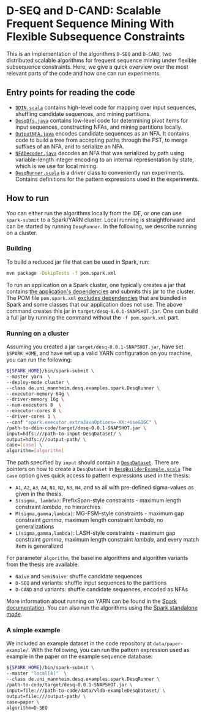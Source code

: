 # D-SEQ and D-CAND: Scalable Frequent Sequence Mining With Flexible Subsequence Constraints

This is an implementation of the algorithms `D-SEQ` and `D-CAND`, two distributed scalable algorithms for frequent sequence mining under flexible subsequence constraints. 
Here, we give a quick overview over the most relevant parts of the code and how one can run experiments. 


## Entry points for reading the code
* [`DDIN.scala`](src/main/scala/de/uni_mannheim/desq/mining/spark/DDIN.scala) contains high-level code for mapping over input sequences, shuffling candidate sequences, and mining partitions.
* [`DesqDfs.java`](src/main/java/de/uni_mannheim/desq/mining/DesqDfs.java) contains low-level code for determining pivot items for input sequences, constructing NFAs, and mining partitions locally. 
* [`OutputNFA.java`](src/main/java/de/uni_mannheim/desq/mining/OutputNFA.java) encodes candidate sequences as an NFA. It contains code to build a tree from accepting paths through the FST, to merge suffixes of an NFA, and to serialize an NFA. 
* [`NFADecoder.java`](src/main/java/de/uni_mannheim/desq/mining/NFADecoder.java) decodes an NFA that was serialized by path using variable-length integer encoding to an internal representation by state, which is we use for local mining. 
* [`DesqRunner.scala`](src/main/scala/de/uni_mannheim/desq/examples/spark/DesqRunner.scala) is a driver class to conveniently run experiments. Contains definitions for the pattern expressions used in the experiments. 

## How to run 
You can either run the algorithms locally from the IDE, or one can use `spark-submit` to a Spark/YARN cluster. Local running is straightforward and can be started by running `DesqRunner`. In the following, we describe running on a cluster. 

### Building 
To build a reduced jar file that can be used in Spark, run:
```bash
mvn package -DskipTests -f pom.spark.xml
```
To run an application on a Spark cluster, one typically creates a jar that contains [the application's dependencies](http://spark.apache.org/docs/latest/submitting-applications.html) and submits this jar to the cluster. The POM file `pom.spark.xml` [excludes dependencies](https://maven.apache.org/plugins/maven-shade-plugin/examples/includes-excludes.html) that are bundled in Spark and some classes that our application does not use. The above command creates this jar in `target/desq-0.0.1-SNAPSHOT.jar`. One can build a full jar by running the command without the `-f pom.spark.xml` part. 

### Running on a cluster
Assuming you created a jar `target/desq-0.0.1-SNAPSHOT.jar`, have set `$SPARK_HOME`, and have set up a valid YARN configuration on you machine, you can run the following:

```bash
${SPARK_HOME}/bin/spark-submit \
--master yarn  \
--deploy-mode cluster \
--class de.uni_mannheim.desq.examples.spark.DesqRunner \
--executor-memory 64g \
--driver-memory 16g \
--num-executors 8  \
--executor-cores 8 \
--driver-cores 1 \
--conf "spark.executor.extraJavaOptions=-XX:+UseG1GC" \
/path-to-ddin-code/target/desq-0.0.1-SNAPSHOT.jar \
input=hdfs:///path-to-input-DesqDataset/ \
output=hdfs:///output-path/ \
case=[case] \
algorithm=[algorithm]
```
The path specified by `input` should contain a [`DesqDataset`](src/main/scala/de/uni_mannheim/desq/mining/spark/DesqDataset.scala). There are pointers on how to create a `DesqDataset` in [`DesqBuilderExample.scala`](src/main/scala/de/uni_mannheim/desq/examples/spark/DesqBuilderExample.scala)  The `case` option gives quick access to pattern expressions used in the thesis: 
* `A1`, `A2`, `A3`, `A4`, `N1`, `N2`, `N3`, `N4`, and `N5` all with pre-defined sigma-values as given in the thesis. 
* `S(sigma, lambda)`: PrefixSpan-style constraints - maximum length constraint *lambda*, no hierarchies
* `M(sigma,gamma,lambda)`: MG-FSM-style constraints - maximum gap constraint *gamma*, maximum length constraint *lambda*, no generalizations
* `L(sigma,gamma,lambda)`: LASH-style constraints - maximum gap constraint *gamma*, maximum length constraint *lambda*, and every match item is generalized

For parameter `algorithm`, the baseline algorithms and algorithm variants from the thesis are available:
* `Naive` and `SemiNaive`: shuffle candidate sequences
* `D-SEQ` and variants: shuffle input sequences to the partitions
* `D-CAND` and variants: shuffle candidate sequences, encoded as NFAs

More information about running on YARN can be found in the [Spark documentation](http://spark.apache.org/docs/latest/running-on-yarn.html). You can also run the algorithms using the [Spark standalone mode](http://spark.apache.org/docs/latest/spark-standalone.html#launching-spark-applications). 

### A simple example
We included an example dataset in the code repository at `data/paper-example/`. With the following, you can run the pattern expression used as example in the paper on the example sequence database:
```bash
${SPARK_HOME}/bin/spark-submit \
--master "local[4]"  \
--class de.uni_mannheim.desq.examples.spark.DesqRunner \
/path-to-code/target/desq-0.0.1-SNAPSHOT.jar \
input=file:///path-to-code/data/vldb-exampleDesqDataset/ \
output=file:///output-path/ \
case=paper \
algorithm=D-SEQ
```

